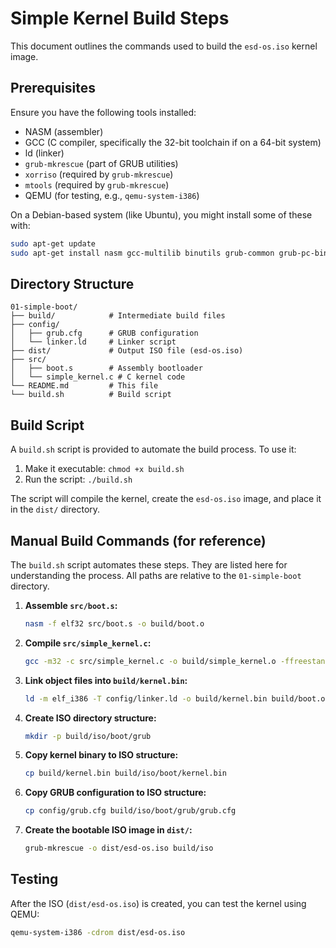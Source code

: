 # Simple Kernel Build Steps

This document outlines the commands used to build the `esd-os.iso` kernel image.

## Prerequisites

Ensure you have the following tools installed:
- NASM (assembler)
- GCC (C compiler, specifically the 32-bit toolchain if on a 64-bit system)
- ld (linker)
- `grub-mkrescue` (part of GRUB utilities)
- `xorriso` (required by `grub-mkrescue`)
- `mtools` (required by `grub-mkrescue`)
- QEMU (for testing, e.g., `qemu-system-i386`)

On a Debian-based system (like Ubuntu), you might install some of these with:
```bash
sudo apt-get update
sudo apt-get install nasm gcc-multilib binutils grub-common grub-pc-bin xorriso mtools qemu-system-x86
```

## Directory Structure
```
01-simple-boot/
├── build/            # Intermediate build files
├── config/
│   ├── grub.cfg      # GRUB configuration
│   └── linker.ld     # Linker script
├── dist/             # Output ISO file (esd-os.iso)
├── src/
│   ├── boot.s        # Assembly bootloader
│   └── simple_kernel.c # C kernel code
└── README.md         # This file
└── build.sh          # Build script
```

## Build Script

A `build.sh` script is provided to automate the build process. To use it:
1. Make it executable: `chmod +x build.sh`
2. Run the script: `./build.sh`

The script will compile the kernel, create the `esd-os.iso` image, and place it in the `dist/` directory.

## Manual Build Commands (for reference)

The `build.sh` script automates these steps. They are listed here for understanding the process. All paths are relative to the `01-simple-boot` directory.

1.  **Assemble `src/boot.s`:**
    ```bash
    nasm -f elf32 src/boot.s -o build/boot.o
    ```

2.  **Compile `src/simple_kernel.c`:**
    ```bash
    gcc -m32 -c src/simple_kernel.c -o build/simple_kernel.o -ffreestanding -O2 -Wall -Wextra
    ```

3.  **Link object files into `build/kernel.bin`:**
    ```bash
    ld -m elf_i386 -T config/linker.ld -o build/kernel.bin build/boot.o build/simple_kernel.o
    ```

4.  **Create ISO directory structure:**
    ```bash
    mkdir -p build/iso/boot/grub
    ```

5.  **Copy kernel binary to ISO structure:**
    ```bash
    cp build/kernel.bin build/iso/boot/kernel.bin
    ```

6.  **Copy GRUB configuration to ISO structure:**
    ```bash
    cp config/grub.cfg build/iso/boot/grub/grub.cfg
    ```

7.  **Create the bootable ISO image in `dist/`:**
    ```bash
    grub-mkrescue -o dist/esd-os.iso build/iso
    ```

## Testing

After the ISO (`dist/esd-os.iso`) is created, you can test the kernel using QEMU:

```bash
qemu-system-i386 -cdrom dist/esd-os.iso
```
